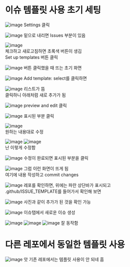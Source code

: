 # 이슈 템플릿 사용 초기 세팅

![image](https://github.com/Jinsun-Lee/github-issue/assets/68187536/1bd61f2b-a4f2-4991-8a00-9981d6c1fba6)
Settings 클릭
</br>

![image](https://github.com/Jinsun-Lee/github-issue/assets/68187536/2a2fa23f-e2d0-4c7d-bc71-6c30e0a6e0f3)
밑으로 내리면 Issues 부분이 있음 
</br>

![image](https://github.com/Jinsun-Lee/github-issue/assets/68187536/056d3207-5148-41b1-8f9c-42916a6de3f7)  
체크하고 새로고침하면 초록색 버튼이 생김  
Set up templates 버튼 클릭
</br>

![image](https://github.com/Jinsun-Lee/github-issue/assets/68187536/4f5b9891-22ee-4550-9e8c-3af741886df5)
버튼 클릭했을 때 뜨는 초기 화면
</br>

![image](https://github.com/Jinsun-Lee/github-issue/assets/68187536/17933881-8fe7-4d08-9530-5720c551fa05)
Add template: select를 클릭하면
</br>

![image](https://github.com/Jinsun-Lee/github-issue/assets/68187536/7aefc046-4de4-41f1-accb-6c297ccac71c)
리스트가 뜸  
클릭하니 아래처럼 새로 추가가 됨
</br>

![image](https://github.com/Jinsun-Lee/github-issue/assets/68187536/da4f5220-2951-4a40-8f17-dd0289b5c780)
preview and edit 클릭
</br>

![image](https://github.com/Jinsun-Lee/github-issue/assets/68187536/570b2521-8f78-4b6a-aa49-47aab7e9b264)
표시된 부분 클릭
</br>

![image](https://github.com/Jinsun-Lee/github-issue/assets/68187536/d348bde3-9b40-45a7-bd26-034b7bc634df)  
원하는 내용대로 수정
</br>

![image](https://github.com/Jinsun-Lee/github-issue/assets/68187536/436e8340-3efc-4d7e-850d-d6aa5d4b5566)
![image](https://github.com/Jinsun-Lee/github-issue/assets/68187536/5aaef15c-8c5f-44b5-917f-6fd251aaf6eb)  
난 이렇게 수정함
</br>

![image](https://github.com/Jinsun-Lee/github-issue/assets/68187536/c0e6d623-9443-4db3-9c12-584ccb60fb82)
수정이 완료되면 표시된 부분을 클릭
</br>

![image](https://github.com/Jinsun-Lee/github-issue/assets/68187536/9ff95583-a795-476b-bffd-95c188b23e8a)
그럼 이런 화면이 뜨게 됨  
여기에 내용 작성하고 commit changes
</br>

![image](https://github.com/Jinsun-Lee/github-issue/assets/68187536/43ad5354-1813-41a9-812f-4e9adff75d5c)
레포를 확인하면, 위에는 파란 상단바가 표시되고   
.github/ISSUE_TEMPLATE를 들어가서 확인해 보면 
</br>

![image](https://github.com/Jinsun-Lee/github-issue/assets/68187536/942c0103-f862-4df5-b203-662bb2eb6959)
사진과 같이 추가가 된 것을 확인 가능
</br>

![image](https://github.com/Jinsun-Lee/github-issue/assets/68187536/3035520f-14b9-4cb6-a20f-c4d6aa51e6ae)
이슈탭에서 새로운 이슈 생성
</br>

![image](https://github.com/Jinsun-Lee/github-issue/assets/68187536/2ce787b5-0f68-4298-83c9-7607eb70d1c5)
![image](https://github.com/Jinsun-Lee/github-issue/assets/68187536/c8f7a3b9-a4e0-4ae7-ba9b-c8a332f25660)
![image](https://github.com/Jinsun-Lee/github-issue/assets/68187536/f8b1846f-f7ca-4c21-b610-a803e9b23ea7)
잘 동작함
</br>

# 다른 레포에서 동일한 템플릿 사용

![image](https://github.com/Jinsun-Lee/github-issue/assets/68187536/818a42fb-a9cb-4b42-af76-2402882e2ce5)
앗 기존 레포에서는 템플릿 사용이 안 되네 흠 
</br>




</br>
</br>
</br>
</br>
</br>
</br>
</br>
